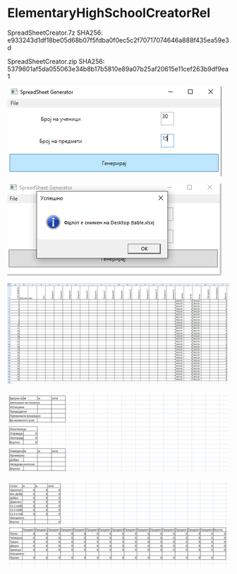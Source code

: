 # ElementaryHighSchoolCreatorRel

SpreadSheetCreator.7z SHA256: e933243d1df18be05d68b07f5fdba0f0ec5c2f70717074646a888f435ea59e3d  

SpreadSheetCreator.zip SHA256: 5379601af5da055063e34b8b17b5810e89a07b25af20615e11cef263b9df9ea1

![alt text](https://github.com/TheGoodCook155/ElementaryHighSchoolCreatorRel/blob/main/2024-01-14_10h32_32.png)  

![alt text](https://github.com/TheGoodCook155/ElementaryHighSchoolCreatorRel/blob/main/2024-01-14_10h32_42.png)  

![alt text](https://github.com/TheGoodCook155/ElementaryHighSchoolCreatorRel/blob/main/2024-01-14_10h33_23.png)  

![alt text](https://github.com/TheGoodCook155/ElementaryHighSchoolCreatorRel/blob/main/2024-01-14_10h33_38.png)  

![alt text](https://github.com/TheGoodCook155/ElementaryHighSchoolCreatorRel/blob/main/2024-01-14_10h33_43.png)

